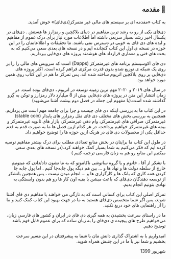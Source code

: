 
<div dir="rtl">

##  :page_facing_up: مقدمه

به  کتاب «مقدمه ای بر سیستم های مالی غیر متمرکز(دی‌فای)»  خوش آمدید.

دی‌فای یکی از رو به رشد ترین مفاهیم در دنیای بلاکچین و رمزارز ها هستش . دی‌فای در یکسال اخیر  رشد بسیار سریعی داشته اما اطلاعات مورد نیاز برای درک عموم از مفاهیم و ایده های دی فای به خوبی در دسترس نمی باشند. ما تحقیقات و اطلاعاتمان را در این حوزه در نسخه ی اول این کتاب گنجانده ایم و در نسخه های بعدی سعی می‌کنیم که به بحث های فنی و معماری قرارداد های هوشمند پروژه های دی‌فایی بپردازیم.

دی فای  اکوسیستم  برنامه های غیرمتمرکز (Dapps) است که سرویس های مالی را را بر روی یک شبکه ی توزیع شدهِ بدون قدرت مرکزی فراهم کرده است. اکثر پروژه های دی‌فایی بر روی بلاکچین اتریوم ساخته شده اند، پس تمرکز ما هم در این کتاب روی همین مورد خواهد بود.

در سال های ۲۰۱۹ و ۲۰۲۰  مهم ترین زمینه  توسعه در  اتریوم ، دی‌فای بوده است.
در زمان انتشار این متن در پروژه های دی‌فایی بیش از 8 میلیارد دلار رمزارز و توکن به گِرو گذاشته شده است.(با مفهوم این جمله در فصل دوم بیشت آشنا می‌شوید)

در این کتاب ما به بررسی اینکه دی فای چیست و چرا برای جامعه مهم است می پردازیم. همچنین به بررسی بخش های مختلف دی فای مثل رمزارز های پایدار (stable coin) غیرمتمرکز، صرافی های غیرمتمرکز، وام دهی غیرمتمرکز، بازار های ثانویه غیرمتمرکز و بیمه های غیرمتمرکز خواهیم پرداخت. در هر کدام ازین فصل ها ما به صورت قدم به قدم حداقل یکی از محصولات دی فای در هریک ازین حوزه ها را توضیح خواهیم داد.

در طول این کتاب ما برایتان در بخش منابع تعدادی مطلب برای درک بیشتر مفاهیم توصیه کرده ایم که فکر می‌کنیم به شما بسیار کمک خواهند کرد.(در نسخه های بعدی سعی میکنیم این منابع رو هم به زبان فارسی ترجمه کنیم )

با تشکر از آقا ، خانوم و یا گروه ساتوشی ناکاموتو که به ما نشون داد/دادن که میتونیم خارج از سلطه دولت ها و نهاد ها و ... بین هم دیگه پول جابه‌جا کنیم  . اما پول جابه جا کردن همه کاری که بانک ها و کارگزاری ها و ... انجام میدن نیست ، پس همچنین باتشکر از توسعه دهندگان دی‌فای که باعث میشن با بقیه اون کار ها رو هم  بدون وابستگی به نهادی بتونیم انجام بدیم. 

تمرکز اصلی این کتاب برای کسانی است که به تازگی می خواهند با مفاهیم دی فای آشنا شوند، پس اگر شما متخصص دی‌فای هستید به ما در جهت بهبود این کتاب کمک کنید و ما را از راهنمایی های خود دریغ نکنید.

ما در راستای سرعت بخشیدن به همه گیری دی فای در ایران و کشور های فارسی زبان، می‌خواهیم طرح های پیچیده ی دی‌فای را به زبان ساده که برای عموم قابل فهم باشد توضیح دهیم.

امیدواریم با به اشتراک گذاری دانش مان با شما به پیشرفتتان در این مسیر سرعت بخشیم و شما نیز با ما در این جنبش همراه شوید.

شهریور 1399
</div>
